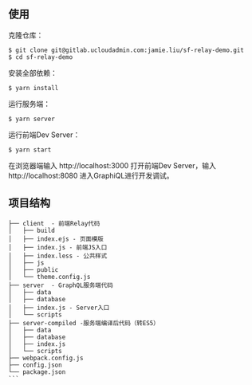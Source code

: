 ## 使用
克隆仓库：
```
$ git clone git@gitlab.ucloudadmin.com:jamie.liu/sf-relay-demo.git
$ cd sf-relay-demo
```
安装全部依赖：
```
$ yarn install
```
运行服务端：
```
$ yarn server
```
运行前端Dev Server：
```
$ yarn start
```
在浏览器端输入 http://localhost:3000 打开前端Dev Server，输入 http://localhost:8080 进入GraphiQL进行开发调试。

## 项目结构
````
├── client  - 前端Relay代码
│   ├── build
│   ├── index.ejs - 页面模版
│   ├── index.js - 前端JS入口
│   ├── index.less - 公共样式
│   ├── js
│   ├── public
│   └── theme.config.js
├── server  - GraphQL服务端代码
│   ├── data
│   ├── database
│   ├── index.js - Server入口
│   └── scripts
├── server-compiled -服务端编译后代码（转ES5）
│   ├── data
│   ├── database
│   ├── index.js
│   └── scripts
├── webpack.config.js
├── config.json
└── package.json
```
